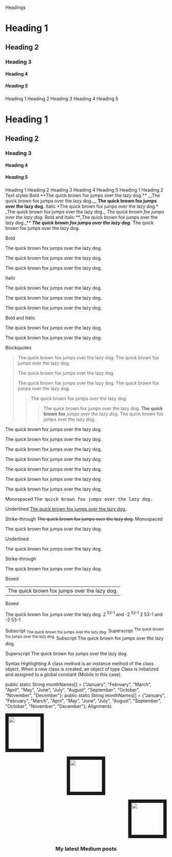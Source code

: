 Headings
# Heading 1
## Heading 2
### Heading 3
#### Heading 4
##### Heading 5
Heading 1
Heading 2
Heading 3
Heading 4
Heading 5
<h1>Heading 1</h1>
<h2>Heading 2</h2>
<h3>Heading 3</h3>
<h4>Heading 4</h4>
<h5>Heading 5</h5>
Heading 1
Heading 2
Heading 3
Heading 4
Heading 5
Heading 1
Heading 2
Text styles
Bold
**The quick brown fox jumps over the lazy dog.**
__The quick brown fox jumps over the lazy dog.__
<strong>The quick brown fox jumps over the lazy dog.</strong>
Italic
*The quick brown fox jumps over the lazy dog.*
_The quick brown fox jumps over the lazy dog._
<em>The quick brown fox jumps over the lazy dog.</em>
Bold and Italic
**_The quick brown fox jumps over the lazy dog._**
<strong><em>The quick brown fox jumps over the lazy dog.</em></strong>
The quick brown fox jumps over the lazy dog.

Bold

The quick brown fox jumps over the lazy dog.

The quick brown fox jumps over the lazy dog.

The quick brown fox jumps over the lazy dog.

Italic

The quick brown fox jumps over the lazy dog.

The quick brown fox jumps over the lazy dog.

The quick brown fox jumps over the lazy dog.

Bold and Italic

The quick brown fox jumps over the lazy dog.

The quick brown fox jumps over the lazy dog.

Blockquotes

> The quick brown fox jumps over the lazy dog.
> The quick brown fox jumps over the lazy dog.
> 
> The quick brown fox jumps over the lazy dog.
> 
> The quick brown fox jumps over the lazy dog.
> The quick brown fox jumps over the lazy dog.
>> The quick brown fox jumps over the lazy dog.
>>> The quick brown fox jumps over the lazy dog.
> **The quick brown fox** *jumps over the lazy dog.*
The quick brown fox jumps over the lazy dog.

The quick brown fox jumps over the lazy dog.

The quick brown fox jumps over the lazy dog.

The quick brown fox jumps over the lazy dog.

The quick brown fox jumps over the lazy dog.

The quick brown fox jumps over the lazy dog.

The quick brown fox jumps over the lazy dog.

The quick brown fox jumps over the lazy dog.

Monospaced
<samp>The quick brown fox jumps over the lazy dog.</samp>

Underlined
<ins>The quick brown fox jumps over the lazy dog.</ins>

Strike-through
~~The quick brown fox jumps over the lazy dog.~~
Monospaced

The quick brown fox jumps over the lazy dog.

Underlined

The quick brown fox jumps over the lazy dog.

Strike-through

The quick brown fox jumps over the lazy dog.

Boxed
<table><tr><td>The quick brown fox jumps over the lazy dog.</td></tr></table>
Boxed

The quick brown fox jumps over the lazy dog.
2 <sup>53-1</sup> and -2 <sup>53-1</sup> 
2 53-1 and -2 53-1

Subscript <sub>The quick brown fox jumps over the lazy dog.</sub>
Superscript <sup>The quick brown fox jumps over the lazy dog.</sup>
Subscript The quick brown fox jumps over the lazy dog.

Superscript The quick brown fox jumps over the lazy dog.

Syntax Highlighting
A class method is an instance method of the class object. When a new class is created, an object of type Class is initialized and assigned to a global constant (Mobile in this case).

public static String monthNames[] = {"January", "February", "March", "April", "May", "June", "July", "August", "September", "October", "November", "December"};
public static String monthNames[] = {"January", "February", "March", "April", "May", "June", "July", "August", "September", "October", "November", "December"};
Alignments
<p align="left">
<img src="https://images.unsplash.com/photo-1415604934674-561df9abf539?ixlib=rb-1.2.1&ixid=eyJhcHBfaWQiOjEyMDd9&auto=format&fit=crop&w=2772&q=80" width="100" height="100" border="10"/>
</p>


<p align="center">
<img src="https://images.unsplash.com/photo-1415604934674-561df9abf539?ixlib=rb-1.2.1&ixid=eyJhcHBfaWQiOjEyMDd9&auto=format&fit=crop&w=2772&q=80" width="100" height="100" border="10"/>
</p>


<p align="right">
<img src="https://images.unsplash.com/photo-1415604934674-561df9abf539?ixlib=rb-1.2.1&ixid=eyJhcHBfaWQiOjEyMDd9&auto=format&fit=crop&w=2772&q=80" width="100" height="100" border="10"/>
</p>


<h3 align="center"> My latest Medium posts </h3>
